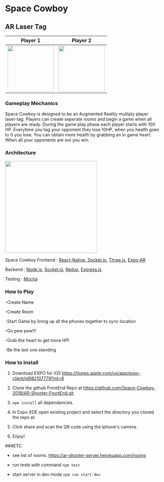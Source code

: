 # Space Cowboy


## AR Laser Tag

Player 1             |  Player 2
:-------------------------:|:-------------------------:
<img src="https://github.com/Space-Cowboy-2018/proof-of-concept/blob/master/public/preview4.gif" width="150">  |  <img src="https://github.com/Space-Cowboy-2018/proof-of-concept/blob/master/public/preview5.gif" width="150">

### Gameplay Mechanics
Space Cowboy is designed to be an Augmented Reality mutliply player laser-tag. Players can create seperate rooms and begin a game when all players are ready. During the game play phase each player starts with 100 HP. Everytime you tag your opponent they lose 10HP, when you health goes to 0 you lose. You can obtain more health by grabbing an in game heart. When all your opponents are out you win.

### Architecture

<img src="https://github.com/Space-Cowboy-2018/proof-of-concept/blob/master/public/Space%20Cowboy%20Tech%20Stack%20(1).png" width="300"> 

Space Cowboy
Frontend : [React-Native](https://facebook.github.io/react-native/),[ Socket.io](https://socket.io/), [Three.js](https://threejs.org/), [Expo-AR](https://expo.io/)

Backend : [Node.js](https://nodejs.org/en/), [Socket.io](https://socket.io/), [Redux](https://redux.js.org/), [Express.js](https://expressjs.com/)

Testing : [Mocha](https://mochajs.org/)

### How to Play

-Create Name

-Create Room

-Start Game by lining up all the phones together to sync location

-Go pew pew!!!

-Grab the heart to get more HP!

-Be the last one standing

### How to Install

1. Download EXPO for iOS https://itunes.apple.com/us/app/expo-client/id982107779?mt=8

2. Clone the github FrontEnd Repo at https://github.com/Space-Cowboy-2018/AR-Shooter-FrontEnd.git

3. ```npm install``` all dependencies.

4. In Expo XDE open existing project and select the directory you cloned the repo at.

5. Click share and scan the QR code using the Iphone's camera.

6. Enjoy!

###ETC

- see list of rooms. https://ar-shooter-server.herokuapp.com/rooms

- run tests with command ```npm test```

- start server in dev mode ```npm run start-dev```
